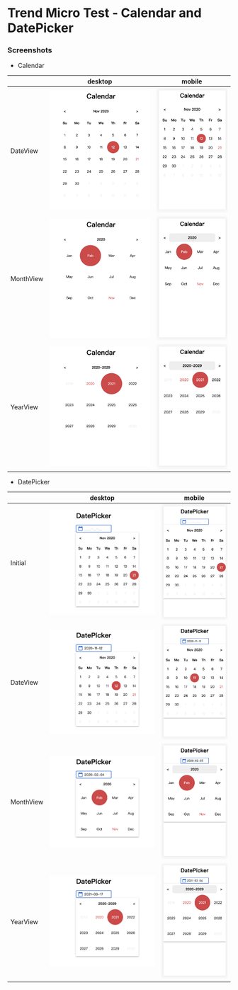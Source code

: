 # Trend Micro Test - Calendar and DatePicker

### Screenshots

- Calendar

|           | desktop                                            | mobile                                            |
| --------- | -------------------------------------------------- | ------------------------------------------------- |
| DateView  | ![](./docs/screenshots/calendar_desktop_date.png)  | ![](./docs/screenshots/calendar_mobile_date.png)  |
| MonthView | ![](./docs/screenshots/calendar_desktop_month.png) | ![](./docs/screenshots/calendar_mobile_month.png) |
| YearView  | ![](./docs/screenshots/calendar_desktop_year.png)  | ![](./docs/screenshots/calendar_mobile_year.png)  |

- DatePicker

|           | desktop                                                | mobile                                                |
| --------- | ------------------------------------------------------ | ----------------------------------------------------- |
| Initial   | ![](./docs/screenshots/datepicker_desktop_initial.png) | ![](./docs/screenshots/datepicker_mobile_initial.png) |
| DateView  | ![](./docs/screenshots/datepicker_desktop_date.png)    | ![](./docs/screenshots/datepicker_mobile_date.png)    |
| MonthView | ![](./docs/screenshots/datepicker_desktop_month.png)   | ![](./docs/screenshots/datepicker_mobile_month.png)   |
| YearView  | ![](./docs/screenshots/datepicker_desktop_year.png)    | ![](./docs/screenshots/datepicker_mobile_year.png)    |

